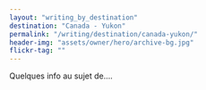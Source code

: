 ```yaml
---
layout: "writing_by_destination"
destination: "Canada - Yukon"
permalink: "/writing/destination/canada-yukon/"
header-img: "assets/owner/hero/archive-bg.jpg"
flickr-tag: ""
---
```


Quelques info au sujet de....